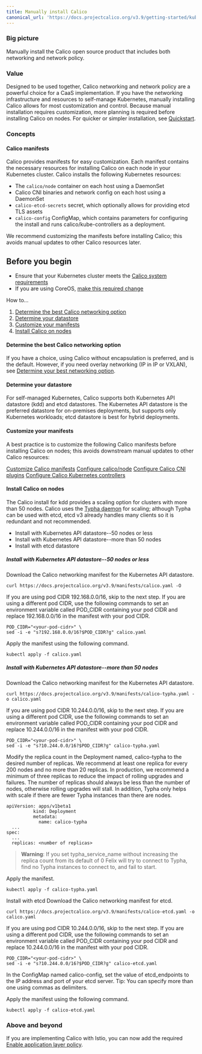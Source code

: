 ```yaml
---
title: Manually install Calico
canonical_url: 'https://docs.projectcalico.org/v3.9/getting-started/kubernetes/installation/flannel'
---
```


### Big picture

Manually install the Calico open source product that includes both networking and network policy.

### Value

Designed to be used together, Calico networking and network policy are a powerful choice for a CaaS implementation. If you have the networking infrastructure and resources to self-manage Kubernetes, manually installing Calico allows for most customization and control. Because manual installation requires customization, more planning is required before installing Calico on nodes.  For quicker or simpler installation, see [Quickstart]({{site.baseurl}}/{{page.version}}/getting-started/kubernetes).

### Concepts

#### Calico manifests

Calico provides manifests for easy customization. Each manifest contains the necessary resources for installing Calico on each node in your Kubernetes cluster. Calico installs the following Kubernetes resources:

- The `calico/node` container on each host using a DaemonSet
- Calico CNI binaries and network config on each host using a DaemonSet
- `calico-etcd-secrets` secret, which optionally allows for providing etcd TLS assets
- `calico-config` ConfigMap, which contains parameters for configuring the install
and runs calico/kube-controllers as a deployment.

We recommend customizing the manifests before installing Calico; this avoids manual updates to other Calico resources later. 

## Before you begin

- Ensure that your Kubernetes cluster meets the [Calico system requirements]({{site.baseurl}}/{{page.version}}/getting-started/kubernetes/requirements)
- If you are using CoreOS, [make this required change]()

How to...

1. [Determine the best Calico networking option]()
1. [Determine your datastore]()
1. [Customize your manifests]() 
1. [Install Calico on nodes]()

#### Determine the best Calico networking option

If you have a choice, using Calico without encapsulation is preferred, and is the default. However, if you need overlay networking (IP in IP or VXLAN), see [Determine your best networking option]({{site.baseurl}}/{{page.version}}/networking/determine-best-networking).

#### Determine your datastore

For self-managed Kubernetes, Calico supports both Kubernetes API datastore (kdd) and etcd datastores. The Kubernetes API datastore is the preferred datastore for on-premises deployments, but supports only Kubernetes workloads; etcd datastore is best for hybrid deployments. 

#### Customize your manifests

A best practice is to customize the following Calico manifests before installing Calico on nodes; this avoids downstream manual updates to other Calico resources:

[Customize Calico manifests]({{site.baseurl}}/{{page.version}}/reference/customize-manifests)
[Configure calico/node]({{site.baseurl}}/{{page.version}}/reference/node/configuration)
[Configure Calico CNI plugins]({{site.baseurl}}/{{page.version}}/reference/cni-plugin/configuration)
[Configure Calico Kubernetes controllers]({{site.baseurl}}/{{page.version}}/reference/kube-controllers/configuration#the-calicokube-controllers-container)

#### Install Calico on nodes

The Calico install for kdd provides a scaling option for clusters with more than 50 nodes. Calico uses the [Typha daemon](https://github.com/projectcalico/typha) for scaling; although Typha can be used with etcd, etcd v3 already handles many clients so it is redundant and not recommended.

- Install with Kubernetes API datastore--50 nodes or less
- Install with Kubernetes API datastore--more than 50 nodes
- Install with etcd datastore

##### Install with Kubernetes API datastore--50 nodes or less

Download the Calico networking manifest for the Kubernetes API datastore.

```
curl https://docs.projectcalico.org/v3.9/manifests/calico.yaml -O
```
If you are using pod CIDR 192.168.0.0/16, skip to the next step. If you are using a different pod CIDR, use the following commands to set an environment variable called POD_CIDR containing your pod CIDR and replace 192.168.0.0/16 in the manifest with your pod CIDR.

```
POD_CIDR="<your-pod-cidr>" \
sed -i -e "s?192.168.0.0/16?$POD_CIDR?g" calico.yaml
```
Apply the manifest using the following command.

```
kubectl apply -f calico.yaml
```
##### Install with Kubernetes API datastore--more than 50 nodes

Download the Calico networking manifest for the Kubernetes API datastore.

```
curl https://docs.projectcalico.org/v3.9/manifests/calico-typha.yaml -o calico.yaml
```
If you are using pod CIDR 10.244.0.0/16, skip to the next step. If you are using a different pod CIDR, use the following commands to set an environment variable called POD_CIDR containing your pod CIDR and replace 10.244.0.0/16 in the manifest with your pod CIDR.

```
POD_CIDR="<your-pod-cidr>" \
sed -i -e "s?10.244.0.0/16?$POD_CIDR?g" calico-typha.yaml
```
Modify the replica count in the Deployment named, calico-typha to the desired number of replicas.
We recommend at least one replica for every 200 nodes and no more than 20 replicas. In production, we recommend a minimum of three replicas to reduce the impact of rolling upgrades and failures. The number of replicas should always be less than the number of nodes, otherwise rolling upgrades will stall. In addition, Typha only helps with scale if there are fewer Typha instances than there are nodes.

```
apiVersion: apps/v1beta1
          kind: Deployment
          metadata:
            name: calico-typha
  ...
spec:
  ...
  replicas: <number of replicas>
```

>**Warning**: If you set typha_service_name without increasing the replica count from its default of 0 Felix will try to connect to Typha, find no Typha instances to connect to, and fail to start.


Apply the manifest.
```
kubectl apply -f calico-typha.yaml
```
Install with etcd
Download the Calico networking manifest for etcd.

```
curl https://docs.projectcalico.org/v3.9/manifests/calico-etcd.yaml -o calico.yaml
```
If you are using pod CIDR 10.244.0.0/16, skip to the next step. If you are using a different pod CIDR, use the following commands to set an environment variable called POD_CIDR containing your pod CIDR and replace 10.244.0.0/16 in the manifest with your pod CIDR.

```
POD_CIDR="<your-pod-cidr>" \
sed -i -e "s?10.244.0.0/16?$POD_CIDR?g" calico-etcd.yaml
```
In the ConfigMap named calico-config, set the value of etcd_endpoints to the IP address and port of your etcd server.
Tip: You can specify more than one using commas as delimiters.


Apply the manifest using the following command.

```
kubectl apply -f calico-etcd.yaml
```

### Above and beyond

If you are implementing Calico with Istio, you can now add the required [Enable application layer policy]({{site.baseurl}}/{{page.version}}/getting-started/kubernetes/installation/app-layer-policy).
